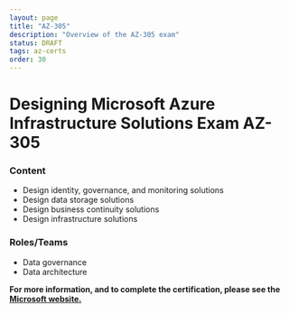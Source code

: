 ```yaml
---
layout: page
title: "AZ-305"
description: "Overview of the AZ-305 exam"
status: DRAFT
tags: az-certs
order: 30
---
```

# Designing Microsoft Azure Infrastructure Solutions Exam AZ-305
  
### Content
  
- Design identity, governance, and monitoring solutions
- Design data storage solutions
- Design business continuity solutions
- Design infrastructure solutions  
  
### Roles/Teams  
  
- Data governance
- Data architecture

**For more information, and to complete the certification, please see the [Microsoft website.][az-305]**

[az-305]: https://learn.microsoft.com/en-gb/credentials/certifications/exams/az-305/